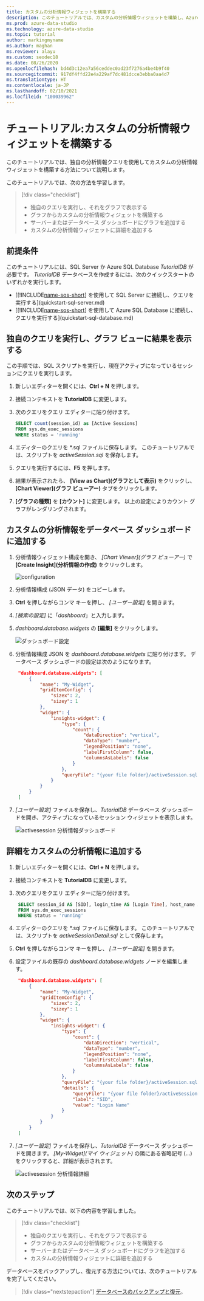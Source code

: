 ```yaml
---
title: カスタムの分析情報ウィジェットを構築する
description: このチュートリアルでは、カスタムの分析情報ウィジェットを構築し、Azure Data Studio のデータベースとサーバー ダッシュボードに追加する方法について説明します。
ms.prod: azure-data-studio
ms.technology: azure-data-studio
ms.topic: tutorial
author: markingmyname
ms.author: maghan
ms.reviewer: alayu
ms.custom: seodec18
ms.date: 08/26/2020
ms.openlocfilehash: bd4d3c12ea7a56ceddec0ad23f7276a4be4b9f40
ms.sourcegitcommit: 917df4ffd22e4a229af7dc481dcce3ebba0aa4d7
ms.translationtype: HT
ms.contentlocale: ja-JP
ms.lasthandoff: 02/10/2021
ms.locfileid: "100039962"
---
```

# <a name="tutorial-build-a-custom-insight-widget"></a>チュートリアル:カスタムの分析情報ウィジェットを構築する

このチュートリアルでは、独自の分析情報クエリを使用してカスタムの分析情報ウィジェットを構築する方法について説明します。

このチュートリアルでは、次の方法を学習します。
> [!div class="checklist"]
> * 独自のクエリを実行し、それをグラフで表示する
> * グラフからカスタムの分析情報ウィジェットを構築する
> * サーバーまたはデータベース ダッシュボードにグラフを追加する
> * カスタムの分析情報ウィジェットに詳細を追加する

## <a name="prerequisites"></a>前提条件

このチュートリアルには、SQL Server か Azure SQL Database *TutorialDB* が必要です。 *TutorialDB* データベースを作成するには、次のクイックスタートのいずれかを実行します。

- [[!INCLUDE[name-sos-short](../includes/name-sos-short.md)] を使用して SQL Server に接続し、クエリを実行する](quickstart-sql-server.md)
- [[!INCLUDE[name-sos-short](../includes/name-sos-short.md)] を使用して Azure SQL Database に接続し、クエリを実行する](quickstart-sql-database.md)


## <a name="run-your-own-query-and-view-the-result-in-a-chart-view"></a>独自のクエリを実行し、グラフ ビューに結果を表示する
この手順では、SQL スクリプトを実行し、現在アクティブになっているセッションにクエリを実行します。

1. 新しいエディターを開くには、**Ctrl + N** を押します。 

2. 接続コンテキストを **TutorialDB** に変更します。

3. 次のクエリをクエリ エディターに貼り付けます。

   ```sql
   SELECT count(session_id) as [Active Sessions]
   FROM sys.dm_exec_sessions
   WHERE status = 'running'
   ```

4. エディターのクエリを \*.sql ファイルに保存します。 このチュートリアルでは、スクリプトを *activeSession.sql* を保存します。

5. クエリを実行するには、**F5** を押します。

6. 結果が表示されたら、 **[View as Chart]\(グラフとして表示\)** をクリックし、 **[Chart Viewer]\(グラフ ビューアー\)** タブをクリックします。

7. **[グラフの種類]** を **[カウント]** に変更します。 以上の設定によりカウント グラフがレンダリングされます。

## <a name="add-the-custom-insight-to-the-database-dashboard"></a>カスタムの分析情報をデータベース ダッシュボードに追加する

1. 分析情報ウィジェット構成を開き、 *[Chart Viewer]\(グラフ ビューアー\)* で **[Create Insight]\(分析情報の作成\)** をクリックします。

   ![configuration](./media/tutorial-build-custom-insight-sql-server/create-insight.png)
   
2. 分析情報構成 (JSON データ) をコピーします。 

3. **Ctrl** を押しながらコンマ キーを押し、 *[ユーザー設定]* を開きます。

4. *[検索の設定]* に「*dashboard*」と入力します。

5. *dashboard.database.widgets* の **[編集]** をクリックします。

   ![ダッシュボード設定](./media/tutorial-build-custom-insight-sql-server/dashboard-settings.png)

6. 分析情報構成 JSON を *dashboard.database.widgets* に貼り付けます。 データベース ダッシュボードの設定は次のようになります。

   ```json
    "dashboard.database.widgets": [
        {
            "name": "My-Widget",
            "gridItemConfig": {
                "sizex": 2,
                "sizey": 1
            },
            "widget": {
                "insights-widget": {
                    "type": {
                        "count": {
                            "dataDirection": "vertical",
                            "dataType": "number",
                            "legendPosition": "none",
                            "labelFirstColumn": false,
                            "columnsAsLabels": false
                        }
                    },
                    "queryFile": "{your file folder}/activeSession.sql"
                }
            }
        }
    ]
   ```

7. *[ユーザー設定]* ファイルを保存し、*TutorialDB* データベース ダッシュボードを開き、アクティブになっているセッション ウィジェットを表示します。

   ![activesession 分析情報ダッシュボード](./media/tutorial-build-custom-insight-sql-server/insight-activesession-dashboard.png)

## <a name="add-details-to-custom-insight"></a>詳細をカスタムの分析情報に追加する

1. 新しいエディターを開くには、**Ctrl + N** を押します。

2. 接続コンテキストを **TutorialDB** に変更します。

3. 次のクエリをクエリ エディターに貼り付けます。

   ```sql
    SELECT session_id AS [SID], login_time AS [Login Time], host_name AS [Host Name], program_name AS [Program Name], login_name AS [Login Name]
    FROM sys.dm_exec_sessions
    WHERE status = 'running'
   ```

4. エディターのクエリを \*.sql ファイルに保存します。 このチュートリアルでは、スクリプトを *activeSessionDetail.sql* として保存します。

5. **Ctrl** を押しながらコンマ キーを押し、 *[ユーザー設定]* を開きます。

6. 設定ファイルの既存の *dashboard.database.widgets* ノードを編集します。

   ```json
    "dashboard.database.widgets": [
        {
            "name": "My-Widget",
            "gridItemConfig": {
                "sizex": 2,
                "sizey": 1
            },
            "widget": {
                "insights-widget": {
                    "type": {
                        "count": {
                            "dataDirection": "vertical",
                            "dataType": "number",
                            "legendPosition": "none",
                            "labelFirstColumn": false,
                            "columnsAsLabels": false
                        }
                    },
                    "queryFile": "{your file folder}/activeSession.sql",
                    "details": {
                        "queryFile": "{your file folder}/activeSessionDetail.sql",
                        "label": "SID",
                        "value": "Login Name"
                    }
                }
            }
        }
    ]
   ```

7. *[ユーザー設定]* ファイルを保存し、*TutorialDB* データベース ダッシュボードを開きます。 *[My-Widget]\(マイ ウィジェット\)* の隣にある省略記号 (...) をクリックすると、詳細が表示されます。

    ![activesession 分析情報詳細](./media/tutorial-build-custom-insight-sql-server/insight-activesession-detail.png)

## <a name="next-steps"></a>次のステップ
このチュートリアルでは、以下の内容を学習しました。
> [!div class="checklist"]
> * 独自のクエリを実行し、それをグラフで表示する
> * グラフからカスタムの分析情報ウィジェットを構築する
> * サーバーまたはデータベース ダッシュボードにグラフを追加する
> * カスタムの分析情報ウィジェットに詳細を追加する

データベースをバックアップし、復元する方法については、次のチュートリアルを完了してください。

> [!div class="nextstepaction"]
> [データベースのバックアップと復元](tutorial-backup-restore-sql-server.md)。
